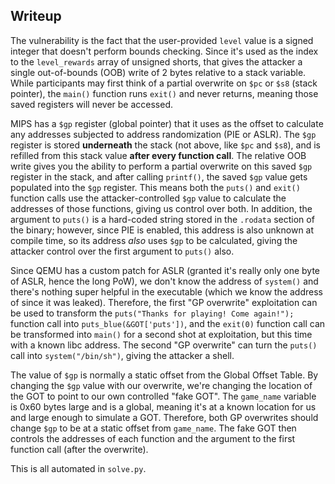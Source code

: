 ## Writeup

The vulnerability is the fact that the user-provided `level` value is a signed integer that doesn't perform bounds checking. Since it's used as the index to the `level_rewards` array of unsigned shorts, that gives the attacker a single out-of-bounds (OOB) write of 2 bytes relative to a stack variable. While participants may first think of a partial overwrite on `$pc` or `$s8` (stack pointer), the `main()` function runs `exit()` and never returns, meaning those saved registers will never be accessed.

MIPS has a `$gp` register (global pointer) that it uses as the offset to calculate any addresses subjected to address randomization (PIE or ASLR). The `$gp` register is stored **underneath** the stack (not above, like `$pc` and `$s8`), and is refilled from this stack value **after every function call**. The relative OOB write gives you the ability to perform a partial overwrite on this saved `$gp` register in the stack, and after calling `printf()`, the saved `$gp` value gets populated into the `$gp` register. This means both the `puts()` and `exit()` function calls use the attacker-controlled `$gp` value to calculate the addresses of those functions, giving us control over both. In addition, the argument to `puts()` is a hard-coded string stored in the `.rodata` section of the binary; however, since PIE is enabled, this address is also unknown at compile time, so its address *also* uses `$gp` to be calculated, giving the attacker control over the first argument to `puts()` also.

Since QEMU has a custom patch for ASLR (granted it's really only one byte of ASLR, hence the long PoW), we don't know the address of `system()` and there's nothing super helpful in the executable (which we know the address of since it was leaked). Therefore, the first "GP overwrite" exploitation can be used to transform the `puts("Thanks for playing! Come again!");` function call into `puts_blue(&GOT['puts'])`, and the `exit(0)` function call can be transformed into `main()` for a second shot at exploitation, but this time with a known libc address. The second "GP overwrite" can turn the `puts()` call into `system("/bin/sh")`, giving the attacker a shell.

The value of `$gp` is normally a static offset from the Global Offset Table. By changing the `$gp` value with our overwrite, we're changing the location of the GOT to point to our own controlled "fake GOT". The `game_name` variable is 0x60 bytes large and is a global, meaning it's at a known location for us and large enough to simulate a GOT. Therefore, both GP overwrites should change `$gp` to be at a static offset from `game_name`. The fake GOT then controls the addresses of each function and the argument to the first function call (after the overwrite).

This is all automated in `solve.py`.